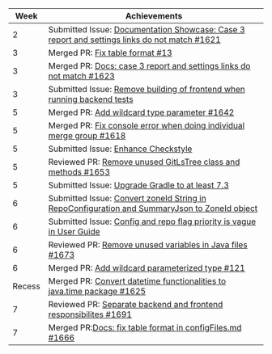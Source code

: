 | Week   | Achievements                                                                                                                                      |
|--------|---------------------------------------------------------------------------------------------------------------------------------------------------|
| 2      | Submitted Issue: [Documentation Showcase: Case 3 report and settings links do not match #1621](https://github.com/reposense/RepoSense/issues/1621) |
| 3      | Merged PR: [Fix table format #13](https://github.com/nus-cs3281/2022/pull/13)                                                                     |
| 3      | Merged PR: [Docs: case 3 report and settings links do not match #1623](https://github.com/reposense/RepoSense/pull/1623)                          |
| 3      | Submitted Issue: [Remove building of frontend when running backend tests](https://github.com/reposense/RepoSense/issues/1630)                     |
| 5      | Merged PR: [Add wildcard type parameter #1642](https://github.com/reposense/RepoSense/pull/1642)                                                  |
| 5      | Merged PR: [Fix console error when doing individual merge group #1618](https://github.com/reposense/RepoSense/pull/1618)                          |
| 5      | Submitted Issue: [Enhance Checkstyle](https://github.com/reposense/RepoSense/issues/1651)                                                         |
| 5      | Reviewed PR: [Remove unused GitLsTree class and methods #1653](https://github.com/reposense/RepoSense/pull/1653)                                  |
| 5      | Submitted Issue: [Upgrade Gradle to at least 7.3](https://github.com/reposense/RepoSense/issues/1661)                                             |
| 6      | Submitted Issue: [Convert zoneId String in RepoConfiguration and SummaryJson to ZoneId object](https://github.com/reposense/RepoSense/issues/1674) |
| 6      | Submitted Issue: [Config and repo flag priority is vague in User Guide](https://github.com/reposense/RepoSense/issues/1676) |
| 6      | Reviewed PR: [Remove unused variables in Java files #1673](https://github.com/reposense/RepoSense/pull/1673) |
| 6      | Merged PR: [Add wildcard parameterized type #121](https://github.com/se-edu/addressbook-level3/pull/121) |
| Recess | Merged PR: [Convert datetime functionalities to java.time package #1625](https://github.com/reposense/RepoSense/pull/1625) |
| 7      | Reviewed PR: [Separate backend and frontend responsibilites #1691](https://github.com/reposense/RepoSense/pull/1691) |
| 7      | Merged PR:[Docs: fix table format in configFiles.md #1666](https://github.com/reposense/RepoSense/pull/1666) |
